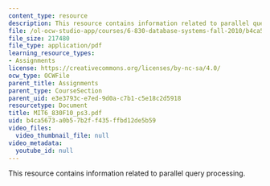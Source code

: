 ```yaml
---
content_type: resource
description: This resource contains information related to parallel query processing.
file: /ol-ocw-studio-app/courses/6-830-database-systems-fall-2010/b4ca5673a0b57b2ff435ffbd12de5b59_MIT6_830F10_ps3.pdf
file_size: 217480
file_type: application/pdf
learning_resource_types:
- Assignments
license: https://creativecommons.org/licenses/by-nc-sa/4.0/
ocw_type: OCWFile
parent_title: Assignments
parent_type: CourseSection
parent_uid: e3e3793c-e7ed-9d0a-c7b1-c5e18c2d5918
resourcetype: Document
title: MIT6_830F10_ps3.pdf
uid: b4ca5673-a0b5-7b2f-f435-ffbd12de5b59
video_files:
  video_thumbnail_file: null
video_metadata:
  youtube_id: null
---
```

This resource contains information related to parallel query processing.